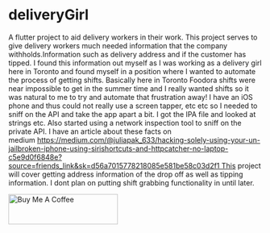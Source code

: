 # deliveryGirl
A flutter project to aid delivery workers in their work. This project serves to give delivery workers much needed information that the company withholds.Information such as delivery address and if the customer has tipped. I found this information out myself as I was working as a delivery girl here in Toronto and found myself in a position where I wanted to automate the process of getting shifts. Basically here in Toronto Foodora shifts were near impossible to get in the summer time and I really wanted shifts so it was natural to me to try and automate that frustration away! I have an iOS phone and thus could not really use a screen tapper, etc etc so I needed to sniff on the API and take the app apart a bit. I got the IPA file and looked at strings etc. Also started using a network inspection tool to sniff on the private API. I have an article about these facts on medium https://medium.com/@juliapak_633/hacking-solely-using-your-un-jailbroken-iphone-using-sirishortcuts-and-httpcatcher-no-laptop-c5e9d0f6848e?source=friends_link&sk=d56a7015778218085e581be58c03d2f1 This project will cover getting address information of the drop off as well as tipping information. I dont plan on putting shift grabbing functionality in until later.


<a href="https://www.buymeacoffee.com/iNeedHelpX" target="_blank"><img src="https://cdn.buymeacoffee.com/buttons/v2/arial-pink.png" alt="Buy Me A Coffee" style="height: 60px !important;width: 217px !important;" ></a>
